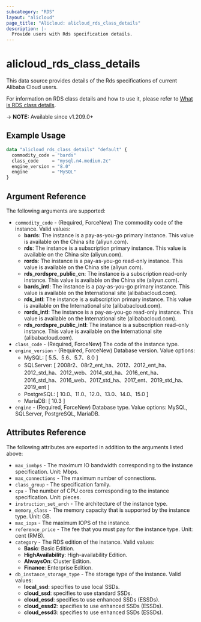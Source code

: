 ```yaml
---
subcategory: "RDS"
layout: "alicloud"
page_title: "Alicloud: alicloud_rds_class_details"
description: |-
  Provide users with Rds specification details.
---
```


# alicloud_rds_class_details

This data source provides details of the Rds specifications of current Alibaba Cloud users.

For information on RDS class details and how to use it, please refer to [What is RDS class details](https://www.alibabacloud.com/help/zh/apsaradb-for-rds/latest/api-rds-2014-08-15-describeclassdetails).

-> **NOTE:** Available since v1.209.0+

## Example Usage

```terraform
data "alicloud_rds_class_details" "default" {
  commodity_code = "bards"
  class_code     = "mysql.n4.medium.2c"
  engine_version = "8.0"
  engine         = "MySQL"
}
```

## Argument Reference

The following arguments are supported:

* `commodity_code` - (Required, ForceNew) The commodity code of the instance. Valid values:
  * **bards**: The instance is a pay-as-you-go primary instance. This value is available on the China site (aliyun.com).
  * **rds**: The instance is a subscription primary instance. This value is available on the China site (aliyun.com).
  * **rords**: The instance is a pay-as-you-go read-only instance. This value is available on the China site (aliyun.com).
  * **rds_rordspre_public_cn**: The instance is a subscription read-only instance. This value is available on the China site (aliyun.com).
  * **bards_intl**: The instance is a pay-as-you-go primary instance. This value is available on the International site (alibabacloud.com).
  * **rds_intl**: The instance is a subscription primary instance. This value is available on the International site (alibabacloud.com).
  * **rords_intl**: The instance is a pay-as-you-go read-only instance. This value is available on the International site (alibabacloud.com).
  * **rds_rordspre_public_intl**: The instance is a subscription read-only instance. This value is available on the International site (alibabacloud.com).
* `class_code` - (Required, ForceNew) The code of the instance type.
* `engine_version` - (Required, ForceNew) Database version. Value options:
  - MySQL: [ 5.5、5.6、5.7、8.0 ]
  - SQLServer: [ 2008r2、08r2_ent_ha、2012、2012_ent_ha、2012_std_ha、2012_web、2014_std_ha、2016_ent_ha、2016_std_ha、2016_web、2017_std_ha、2017_ent、2019_std_ha、2019_ent ]
  - PostgreSQL: [ 10.0、11.0、12.0、13.0、14.0、15.0 ]
  - MariaDB: [ 10.3 ]
* `engine` - (Required, ForceNew) Database type. Value options: MySQL, SQLServer, PostgreSQL, MariaDB.

## Attributes Reference

The following attributes are exported in addition to the arguments listed above:

* `max_iombps` - The maximum IO bandwidth corresponding to the instance specification. Unit: Mbps. 
* `max_connections` - The maximum number of connections.
* `class_group` - The specification family.
* `cpu` - The number of CPU cores corresponding to the instance specification. Unit: pieces.
* `instruction_set_arch` - The architecture of the instance type.
* `memory_class` - The memory capacity that is supported by the instance type. Unit: GB.
* `max_iops` - The maximum IOPS of the instance.
* `reference_price` - The fee that you must pay for the instance type. Unit: cent (RMB).
* `category` - 	The RDS edition of the instance. Valid values:
  * **Basic**: Basic Edition.
  * **HighAvailability**: High-availability Edition.
  * **AlwaysOn**: Cluster Edition.
  * **Finance**: Enterprise Edition.
* `db_instance_storage_type` - 	 The storage type of the instance. Valid values:
  * **local_ssd**: specifies to use local SSDs.
  * **cloud_ssd**: specifies to use standard SSDs.
  * **cloud_essd**: specifies to use enhanced SSDs (ESSDs).
  * **cloud_essd2**: specifies to use enhanced SSDs (ESSDs).
  * **cloud_essd3**: specifies to use enhanced SSDs (ESSDs).

